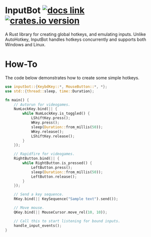 # InputBot [![docs link](https://docs.rs/inputbot/badge.svg)](https://docs.rs/inputbot) [![crates.io version](https://img.shields.io/crates/v/inputbot.svg)](https://crates.io/crates/inputbot) 
A Rust library for creating global hotkeys, and emulating inputs.
Unlike AutoHotkey, InputBot handles hotkeys concurrently and supports both Windows and Linux.

# How-To
The code below demonstrates how to create some simple hotkeys.

```Rust
use inputbot::{KeybdKey::*, MouseButton::*, *};
use std::{thread::sleep, time::Duration};

fn main() {
    // Autorun for videogames.
    NumLockKey.bind(|| {
        while NumLockKey.is_toggled() {
            LShiftKey.press();
            WKey.press();
            sleep(Duration::from_millis(50));
            WKey.release();
            LShiftKey.release();
        }
    });

    // Rapidfire for videogames.
    RightButton.bind(|| {
        while RightButton.is_pressed() {
            LeftButton.press();
            sleep(Duration::from_millis(50));
            LeftButton.release();
        }
    });

    // Send a key sequence.
    RKey.bind(|| KeySequence("Sample text").send());

    // Move mouse.
    QKey.bind(|| MouseCursor.move_rel(10, 10));

    // Call this to start listening for bound inputs.
    handle_input_events();
}
```
